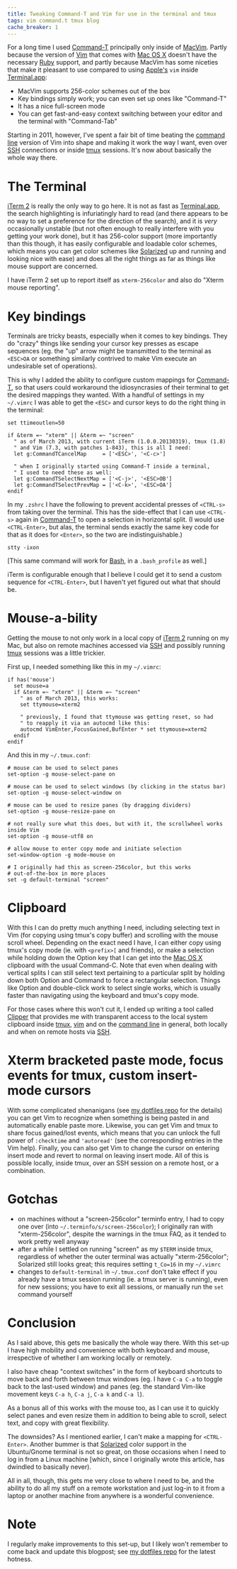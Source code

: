 ```yaml
---
title: Tweaking Command-T and Vim for use in the terminal and tmux
tags: vim command.t tmux blog
cache_breaker: 1
---
```


For a long time I used [Command-T](/wiki/Command-T) principally only inside of [MacVim](/wiki/MacVim). Partly because the version of [Vim](/wiki/Vim) that comes with [Mac OS X](/wiki/Mac_OS_X) doesn't have the necessary [Ruby](/wiki/Ruby) support, and partly because MacVim has some niceties that make it pleasant to use compared to using [Apple's](/wiki/Apple%27s) `vim` inside [Terminal.app](/wiki/Terminal.app):

-   MacVim supports 256-color schemes out of the box
-   Key bindings simply work; you can even set up ones like "Command-T"
-   It has a nice full-screen mode
-   You can get fast-and-easy context switching between your editor and the terminal with "Command-Tab"

Starting in 2011, however, I've spent a fair bit of time beating the [command line](/wiki/command_line) version of Vim into shape and making it work the way I want, even over [SSH](/wiki/SSH) connections or inside [tmux](/wiki/tmux) sessions. It's now about basically the whole way there.

# The Terminal

[iTerm 2](/wiki/iTerm_2) is really the only way to go here. It is not as fast as [Terminal.app](/wiki/Terminal.app), the search highlighting is infuriatingly hard to read (and there appears to be no way to set a preference for the direction of the search), and it is _very_ occasionally unstable (but not often enough to really interfere with you getting your work done), but it has 256-color support (more importantly than this though, it has easily configurable and loadable color schemes, which means you can get color schemes like [Solarized](/wiki/Solarized) up and running and looking nice with ease) and does all the right things as far as things like mouse support are concerned.

I have iTerm 2 set up to report itself as `xterm-256color` and also do "Xterm mouse reporting".

# Key bindings

Terminals are tricky beasts, especially when it comes to key bindings. They do "crazy" things like sending your cursor key presses as escape sequences (eg. the "up" arrow might be transmitted to the terminal as `<ESC>OA` or something similarly contrived to make Vim execute an undesirable set of operations).

This is why I added the ability to configure custom mappings for [Command-T](/wiki/Command-T), so that users could workaround the idiosyncrasies of their terminal to get the desired mappings they wanted. With a handful of settings in my `~/.vimrc` I was able to get the `<ESC>` and cursor keys to do the right thing in the terminal:

    set ttimeoutlen=50

    if &term =~ "xterm" || &term =~ "screen"
      " as of March 2013, with current iTerm (1.0.0.20130319), tmux (1.8)
      " and Vim (7.3, with patches 1-843), this is all I need:
      let g:CommandTCancelMap     = ['<ESC>', '<C-c>']

      " when I originally started using Command-T inside a terminal,
      " I used to need these as well:
      let g:CommandTSelectNextMap = ['<C-j>', '<ESC>OB']
      let g:CommandTSelectPrevMap = ['<C-k>', '<ESC>OA']
    endif

In my `.zshrc` I have the following to prevent accidental presses of `<CTRL-s>` from taking over the terminal. This has the side-effect that I can use `<CTRL-s>` again in [Command-T](/wiki/Command-T) to open a selection in horizontal split. (I would use `<CTRL-Enter>`, but alas, the terminal sends exactly the same key code for that as it does for `<Enter>`, so the two are indistinguishable.)

    stty -ixon

\[This same command will work for [Bash](/wiki/Bash), in a `.bash_profile` as well.\]

iTerm is configurable enough that I believe I could get it to send a custom sequence for `<CTRL-Enter>`, but I haven't yet figured out what that should be.

# Mouse-a-bility

Getting the mouse to not only work in a local copy of [iTerm 2](/wiki/iTerm_2) running on my Mac, but also on remote machines accessed via [SSH](/wiki/SSH) and possibly running [tmux](/wiki/tmux) sessions was a little trickier.

First up, I needed something like this in my `~/.vimrc`:

    if has('mouse')
      set mouse=a
      if &term =~ "xterm" || &term =~ "screen"
        " as of March 2013, this works:
        set ttymouse=xterm2

        " previously, I found that ttymouse was getting reset, so had
        " to reapply it via an autocmd like this:
        autocmd VimEnter,FocusGained,BufEnter * set ttymouse=xterm2
      endif
    endif

And this in my `~/.tmux.conf`:

    # mouse can be used to select panes
    set-option -g mouse-select-pane on

    # mouse can be used to select windows (by clicking in the status bar)
    set-option -g mouse-select-window on

    # mouse can be used to resize panes (by dragging dividers)
    set-option -g mouse-resize-pane on

    # not really sure what this does, but with it, the scrollwheel works inside Vim
    set-option -g mouse-utf8 on

    # allow mouse to enter copy mode and initiate selection
    set-window-option -g mode-mouse on

    # I originally had this as screen-256color, but this works
    # out-of-the-box in more places
    set -g default-terminal "screen"

# Clipboard

With this I can do pretty much anything I need, including selecting text in Vim (for copying using tmux's copy buffer) and scrolling with the mouse scroll wheel. Depending on the exact need I have, I can either copy using tmux's copy mode (ie. with `<prefix>[` and friends), or make a selection while holding down the Option key that I can get into the [Mac OS X](/wiki/Mac_OS_X) clipboard with the usual Command-C. Note that even when dealing with vertical splits I can still select text pertaining to a particular split by holding down both Option and Command to force a rectangular selection. Things like Option and double-click work to select single works, which is usually faster than navigating using the keyboard and tmux's copy mode.

For those cases where this won't cut it, I ended up writing a tool called [Clipper](/wiki/Clipper) that provides me with transparent access to the local system clipboard inside [tmux](/wiki/tmux), [vim](/wiki/vim) and on the [command line](/wiki/command_line) in general, both locally and when on remote hosts via [SSH](/wiki/SSH).

# Xterm bracketed paste mode, focus events for tmux, custom insert-mode cursors

With some complicated shenanigans (see [my dotfiles repo](https://github.com/wincent/wincent) for the details) you can get Vim to recognize when something is being pasted in and automatically enable paste more. Likewise, you can get Vim and tmux to share focus gained/lost events, which means that you can unlock the full power of `:checktime` and `'autoread'` (see the corresponding entries in the Vim help). Finally, you can also get Vim to change the cursor on entering insert mode and revert to normal on leaving insert mode. All of this is possible locally, inside tmux, over an SSH session on a remote host, or a combination.

# Gotchas

-   on machines without a "screen-256color" terminfo entry, I had to copy one over (into `~/.terminfo/s/screen-256color`); I originally ran with "xterm-256color", despite the warnings in the tmux FAQ, as it tended to work pretty well anyway
-   after a while I settled on running "screen" as my `$TERM` inside tmux, regardless of whether the outer terminal was actually "xterm-256color"; Solarized still looks great; this requires setting `t_Co=16` in my `~/.vimrc`
-   changes to `default-terminal` in `~/.tmux.conf` don't take effect if you already have a tmux session running (ie. a tmux server is running), even for new sessions; you have to exit all sessions, or manually run the `set` command yourself

# Conclusion

As I said above, this gets me basically the whole way there. With this set-up I have high mobility and convenience with both keyboard and mouse, irrespective of whether I am working locally or remotely.

I also have cheap "context switches" in the form of keyboard shortcuts to move back and forth between tmux windows (eg. I have `C-a C-a` to toggle back to the last-used window) and panes (eg. the standard Vim-like movement keys `C-a h`, `C-a j`, `C-a k` and `C-a l`).

As a bonus all of this works with the mouse too, as I can use it to quickly select panes and even resize them in addition to being able to scroll, select text, and copy with great flexibility.

The downsides? As I mentioned earlier, I can't make a mapping for `<CTRL-Enter>`. Another bummer is that [Solarized](/wiki/Solarized) color support in the Ubuntu/Gnome terminal is not so great, on those occasions when I need to log in from a Linux machine \[which, since I originally wrote this article, has dwindled to basically never).

All in all, though, this gets me very close to where I need to be, and the ability to do all my stuff on a remote workstation and just log-in to it from a laptop or another machine from anywhere is a wonderful convenience.

# Note

I regularly make improvements to this set-up, but I likely won't remember to come back and update this blogpost; see [my dotfiles repo](https://github.com/wincent/wincent) for the latest hotness.
